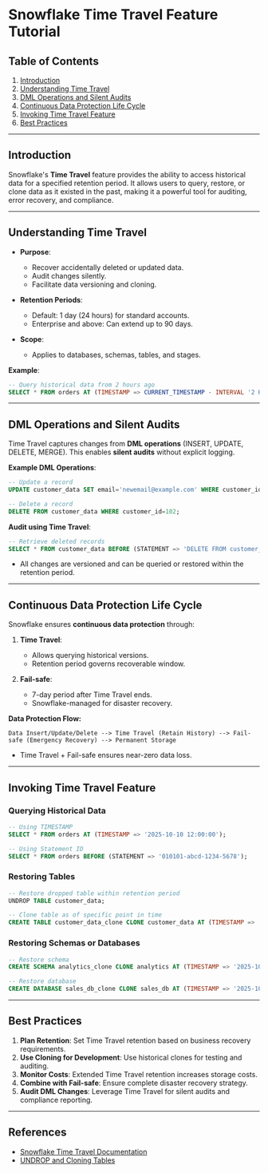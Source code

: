# Snowflake Time Travel Feature Tutorial

## Table of Contents
1. [Introduction](#introduction)  
2. [Understanding Time Travel](#understanding-time-travel)  
3. [DML Operations and Silent Audits](#dml-operations-and-silent-audits)  
4. [Continuous Data Protection Life Cycle](#continuous-data-protection-life-cycle)  
5. [Invoking Time Travel Feature](#invoking-time-travel-feature)  
6. [Best Practices](#best-practices)  

---

## Introduction

Snowflake's **Time Travel** feature provides the ability to access historical data for a specified retention period. It allows users to query, restore, or clone data as it existed in the past, making it a powerful tool for auditing, error recovery, and compliance.

---

## Understanding Time Travel

- **Purpose**:
  - Recover accidentally deleted or updated data.
  - Audit changes silently.
  - Facilitate data versioning and cloning.

- **Retention Periods**:
  - Default: 1 day (24 hours) for standard accounts.
  - Enterprise and above: Can extend up to 90 days.

- **Scope**:
  - Applies to databases, schemas, tables, and stages.

**Example**:
```sql
-- Query historical data from 2 hours ago
SELECT * FROM orders AT (TIMESTAMP => CURRENT_TIMESTAMP - INTERVAL '2 HOURS');
```

---

## DML Operations and Silent Audits

Time Travel captures changes from **DML operations** (INSERT, UPDATE, DELETE, MERGE). This enables **silent audits** without explicit logging.

**Example DML Operations**:
```sql
-- Update a record
UPDATE customer_data SET email='newemail@example.com' WHERE customer_id=101;

-- Delete a record
DELETE FROM customer_data WHERE customer_id=102;
```

**Audit using Time Travel**:
```sql
-- Retrieve deleted records
SELECT * FROM customer_data BEFORE (STATEMENT => 'DELETE FROM customer_data WHERE customer_id=102');
```

- All changes are versioned and can be queried or restored within the retention period.

---

## Continuous Data Protection Life Cycle

Snowflake ensures **continuous data protection** through:

1. **Time Travel**:
   - Allows querying historical versions.
   - Retention period governs recoverable window.

2. **Fail-safe**:
   - 7-day period after Time Travel ends.
   - Snowflake-managed for disaster recovery.

**Data Protection Flow:**
```
Data Insert/Update/Delete --> Time Travel (Retain History) --> Fail-safe (Emergency Recovery) --> Permanent Storage
```

- Time Travel + Fail-safe ensures near-zero data loss.

---

## Invoking Time Travel Feature

### Querying Historical Data
```sql
-- Using TIMESTAMP
SELECT * FROM orders AT (TIMESTAMP => '2025-10-10 12:00:00');

-- Using Statement ID
SELECT * FROM orders BEFORE (STATEMENT => '010101-abcd-1234-5678');
```

### Restoring Tables
```sql
-- Restore dropped table within retention period
UNDROP TABLE customer_data;

-- Clone table as of specific point in time
CREATE TABLE customer_data_clone CLONE customer_data AT (TIMESTAMP => '2025-10-10 12:00:00');
```

### Restoring Schemas or Databases
```sql
-- Restore schema
CREATE SCHEMA analytics_clone CLONE analytics AT (TIMESTAMP => '2025-10-10 12:00:00');

-- Restore database
CREATE DATABASE sales_db_clone CLONE sales_db AT (TIMESTAMP => '2025-10-10 12:00:00');
```

---

## Best Practices

1. **Plan Retention**: Set Time Travel retention based on business recovery requirements.
2. **Use Cloning for Development**: Use historical clones for testing and auditing.
3. **Monitor Costs**: Extended Time Travel retention increases storage costs.
4. **Combine with Fail-safe**: Ensure complete disaster recovery strategy.
5. **Audit DML Changes**: Leverage Time Travel for silent audits and compliance reporting.

---

## References

- [Snowflake Time Travel Documentation](https://docs.snowflake.com/en/user-guide/data-time-travel.html)  
- [UNDROP and Cloning Tables](https://docs.snowflake.com/en/sql-reference/sql/undrop-table.html)


